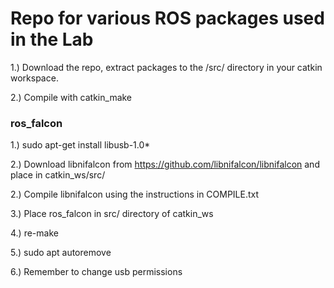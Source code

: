 # Repo for various ROS packages used in the Lab

1.) Download the repo, extract packages to the /src/ directory in your catkin workspace.

2.) Compile with catkin_make

### ros_falcon


1.) sudo apt-get install libusb-1.0*

2.) Download libnifalcon from https://github.com/libnifalcon/libnifalcon and place in catkin_ws/src/

2.) Compile libnifalcon using the instructions in COMPILE.txt

3.) Place ros_falcon in src/ directory of catkin_ws

4.) re-make

5.) sudo apt autoremove

6.) Remember to change usb permissions

